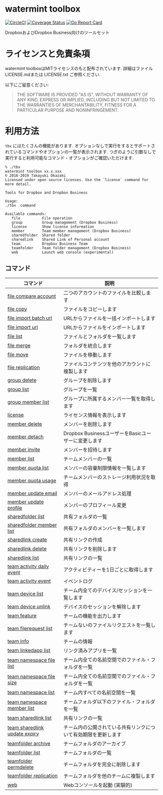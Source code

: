 # watermint toolbox

[![CircleCI](https://circleci.com/gh/watermint/toolbox.svg?style=svg)](https://circleci.com/gh/watermint/toolbox)
[![Coverage Status](https://coveralls.io/repos/github/watermint/toolbox/badge.svg)](https://coveralls.io/github/watermint/toolbox)
[![Go Report Card](https://goreportcard.com/badge/github.com/watermint/toolbox)](https://goreportcard.com/report/github.com/watermint/toolbox)

DropboxおよびDropbox Business向けのツールセット

# ライセンスと免責条項

watermint toolboxはMITライセンスのもと配布されています.
詳細はファイル LICENSE.mdまたは LICENSE.txt ご参照ください.

以下にご留意ください:

> THE SOFTWARE IS PROVIDED "AS IS", WITHOUT WARRANTY OF ANY KIND, EXPRESS OR
IMPLIED, INCLUDING BUT NOT LIMITED TO THE WARRANTIES OF MERCHANTABILITY,
FITNESS FOR A PARTICULAR PURPOSE AND NONINFRINGEMENT.

# 利用方法

`tbx` にはたくさんの機能があります. オプションなしで実行をするとサポートされているコマンドやオプションの一覧が表示されます.
つぎのように引数なしで実行すると利用可能なコマンド・オプションがご確認いただけます.

```
% ./tbx
watermint toolbox xx.x.xxx
© 2016-2019 Takayuki Okazaki
Licensed under open source licenses. Use the `license` command for more detail.

Tools for Dropbox and Dropbox Business

Usage:
./tbx  command

Available commands:
   file          File operation
   group         Group management (Dropbox Business)
   license       Show license information
   member        Team member management (Dropbox Business)
   sharedfolder  Shared folder
   sharedlink    Shared Link of Personal account
   team          Dropbox Business Team
   teamfolder    Team folder management (Dropbox Business)
   web           Launch web console (experimental)
```

## コマンド

| コマンド                                                                        | 説明                                                           |
|---------------------------------------------------------------------------------|----------------------------------------------------------------|
| [file compare account](doc/generated/file-compare-account.md)                   | 二つのアカウントのファイルを比較します                         |
| [file copy](doc/generated/file-copy.md)                                         | ファイルをコピーします                                         |
| [file import batch url](doc/generated/file-import-batch-url.md)                 | URLからファイルを一括インポートします                          |
| [file import url](doc/generated/file-import-url.md)                             | URLからファイルをインポートします                              |
| [file list](doc/generated/file-list.md)                                         | ファイルとフォルダを一覧します                                 |
| [file merge](doc/generated/file-merge.md)                                       | フォルダを統合します                                           |
| [file move](doc/generated/file-move.md)                                         | ファイルを移動します                                           |
| [file replication](doc/generated/file-replication.md)                           | ファイルコンテンツを他のアカウントに複製します                 |
| [group delete](doc/generated/group-delete.md)                                   | グループを削除します                                           |
| [group list](doc/generated/group-list.md)                                       | グループを一覧                                                 |
| [group member list](doc/generated/group-member-list.md)                         | グループに所属するメンバー一覧を取得します                     |
| [license](doc/generated/license.md)                                             | ライセンス情報を表示します                                     |
| [member delete](doc/generated/member-delete.md)                                 | メンバーを削除します                                           |
| [member detach](doc/generated/member-detach.md)                                 | Dropbox BusinessユーザーをBasicユーザーに変更します            |
| [member invite](doc/generated/member-invite.md)                                 | メンバーを招待します                                           |
| [member list](doc/generated/member-list.md)                                     | チームメンバーの一覧                                           |
| [member quota list](doc/generated/member-quota-list.md)                         | メンバーの容量制限情報を一覧します                             |
| [member quota usage](doc/generated/member-quota-usage.md)                       | チームメンバーのストレージ利用状況を取得                       |
| [member update email](doc/generated/member-update-email.md)                     | メンバーのメールアドレス処理                                   |
| [member update profile](doc/generated/member-update-profile.md)                 | メンバーのプロフィール変更                                     |
| [sharedfolder list](doc/generated/sharedfolder-list.md)                         | 共有フォルダの一覧                                             |
| [sharedfolder member list](doc/generated/sharedfolder-member-list.md)           | 共有フォルダのメンバーを一覧します                             |
| [sharedlink create](doc/generated/sharedlink-create.md)                         | 共有リンクの作成                                               |
| [sharedlink delete](doc/generated/sharedlink-delete.md)                         | 共有リンクを削除します                                         |
| [sharedlink list](doc/generated/sharedlink-list.md)                             | 共有リンクの一覧                                               |
| [team activity daily event](doc/generated/team-activity-daily-event.md)         | アクティビティーを1日ごとに取得します                          |
| [team activity event](doc/generated/team-activity-event.md)                     | イベントログ                                                   |
| [team device list](doc/generated/team-device-list.md)                           | チーム内全てのデバイス/セッションを一覧します                  |
| [team device unlink](doc/generated/team-device-unlink.md)                       | デバイスのセッションを解除します                               |
| [team feature](doc/generated/team-feature.md)                                   | チームの機能を出力します                                       |
| [team filerequest list](doc/generated/team-filerequest-list.md)                 | チームないのファイルリクエストを一覧します                     |
| [team info](doc/generated/team-info.md)                                         | チームの情報                                                   |
| [team linkedapp list](doc/generated/team-linkedapp-list.md)                     | リンク済みアプリを一覧                                         |
| [team namespace file list](doc/generated/team-namespace-file-list.md)           | チーム内全ての名前空間でのファイル・フォルダを一覧             |
| [team namespace file size](doc/generated/team-namespace-file-size.md)           | チーム内全ての名前空間でのファイル・フォルダを一覧             |
| [team namespace list](doc/generated/team-namespace-list.md)                     | チーム内すべての名前空間を一覧                                 |
| [team namespace member list](doc/generated/team-namespace-member-list.md)       | チームフォルダ以下のファイル・フォルダを一覧                   |
| [team sharedlink list](doc/generated/team-sharedlink-list.md)                   | 共有リンクの一覧                                               |
| [team sharedlink update expiry](doc/generated/team-sharedlink-update-expiry.md) | チーム内の公開されている共有リンクについて有効期限を更新します |
| [teamfolder archive](doc/generated/teamfolder-archive.md)                       | チームフォルダのアーカイブ                                     |
| [teamfolder list](doc/generated/teamfolder-list.md)                             | チームフォルダの一覧                                           |
| [teamfolder permdelete](doc/generated/teamfolder-permdelete.md)                 | チームフォルダを完全に削除します                               |
| [teamfolder replication](doc/generated/teamfolder-replication.md)               | チームフォルダを他のチームに複製します                         |
| [web](doc/generated/web.md)                                                     | Webコンソールを起動 (実験的)                                   |

